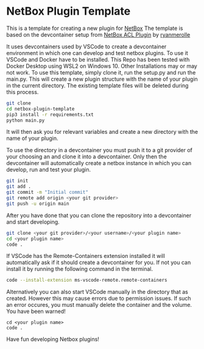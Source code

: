 # NetBox Plugin Template

This is a template for creating a new plugin for [NetBox](https://github.com/netbox-community/netbox)
The template is based on the devcontainer setup from [NetBox ACL Plugin](https://github.com/ryanmerolle/netbox-acls) by [ryanmerolle](https://github.com/ryanmerolle)

It uses devcontainers used by VSCode to create a devcontainer environment in which one can develop and test netbox plugins. To use it VSCode and Docker have to be installed. This Repo has been tested with Docker Desktop using WSL2 on Windows 10. Other Installations may or may not work.
To use this template, simply clone it, run the setup.py and run the main.py. This will create a new plugin structure with the name of your plugin in the current directory. The existing template files will be deleted during this process. 


```bash
git clone
cd netbox-plugin-template
pip3 install -r requirements.txt
python main.py
```
It will then ask you for relevant variables and create a new directory with the name of your plugin. 

To use the directory in a devcontainer you must push it to a git provider of your choosing an and clone it into a devcontainer. Only then the devcontainer will automatically create a netbox instance in which you can develop, run and test your plugin.

```bash
git init
git add .
git commit -m "Initial commit"
git remote add origin <your git provider>
git push -u origin main
```

After you have done that you can clone the repository into a devcontainer and start developing.

```bash
git clone <your git provider>/<your username>/<your plugin name>
cd <your plugin name>
code .
```
If VSCode has the Remote-Containers extension installed it will automatically ask if it should create a devcontainer for you. If not you can install it by running the following command in the terminal.

```bash
code --install-extension ms-vscode-remote.remote-containers
```

Alternatively you can also start VSCode manually in the directory that as created. However this may cause errors due to permission issues. If such an error occures, you must manually delete the container and the volume. You have been warned!
```
cd <your plugin name>
code .
```

Have fun developing Netbox plugins!
